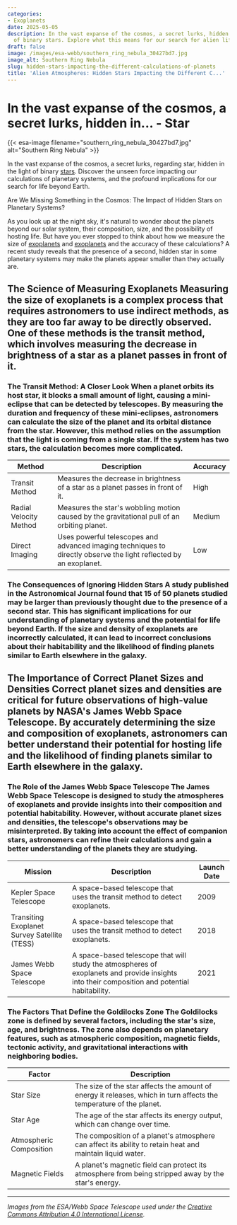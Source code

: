 ```yaml
---
categories:
- Exoplanets
date: 2025-05-05
description: In the vast expanse of the cosmos, a secret lurks, hidden in the light
  of binary stars. Explore what this means for our search for alien life.
draft: false
image: /images/esa-webb/southern_ring_nebula_30427bd7.jpg
image_alt: Southern Ring Nebula
slug: hidden-stars-impacting-the-different-calculations-of-planets
title: 'Alien Atmospheres: Hidden Stars Impacting the Different C...'
---
```


# In the vast expanse of the cosmos, a secret lurks, hidden in... - Star
{{< esa-image filename="southern_ring_nebula_30427bd7.jpg" alt="Southern Ring Nebula" >}}



In the vast expanse of the cosmos, a secret lurks, regarding star, hidden in the light of binary [stars](/blog/binary-stars-and-giant-planets-forge-a-new-understanding-of-). Discover the unseen force impacting our calculations of planetary systems, and the profound implications for our search for life beyond Earth.

Are We Missing Something in the Cosmos: The Impact of Hidden Stars on Planetary Systems?

 As you look up at the night sky, it's natural to wonder about the planets beyond our solar system, their composition, size, and the possibility of hosting life. But have you ever stopped to think about how we measure the size of [exoplanets](/blog/exoplanets-and-the-search-for-life-beyond-earth) and [exoplanets](/blog/exoplanets-and-the-search-for-life-beyond-our-solar-system/solar-system/) and the accuracy of these calculations? A recent study reveals that the presence of a second, hidden star in some planetary systems may make the planets appear smaller than they actually are.

 ## The Science of Measuring Exoplanets Measuring the size of exoplanets is a complex process that requires astronomers to use indirect methods, as they are too far away to be directly observed. One of these methods is the transit method, which involves measuring the decrease in brightness of a star as a planet passes in front of it.

 ### The Transit Method: A Closer Look When a planet orbits its host star, it blocks a small amount of light, causing a mini-eclipse that can be detected by telescopes. By measuring the duration and frequency of these mini-eclipses, astronomers can calculate the size of the planet and its orbital distance from the star. However, this method relies on the assumption that the light is coming from a single star. If the system has two stars, the calculation becomes more complicated.

 | **Method** | **Description** | **Accuracy** |
| --- | --- | --- |
| Transit Method | Measures the decrease in brightness of a star as a planet passes in front of it. | High |
| Radial Velocity Method | Measures the star's wobbling motion caused by the gravitational pull of an orbiting planet. | Medium |
| Direct Imaging | Uses powerful telescopes and advanced imaging techniques to directly observe the light reflected by an exoplanet. | Low | ## The Hidden Star Problem When a telescope measures the combined light of two stars in a binary system, a planet orbiting one of the stars will cause only one of the stars to dim. If the second star is not taken into account, the planet's size will be underestimated, which can lead to incorrect calculations of its density and orbital distance.

 ### The Consequences of Ignoring Hidden Stars A study published in the Astronomical Journal found that 15 of 50 planets studied may be larger than previously thought due to the presence of a second star. This has significant implications for our understanding of planetary systems and the potential for life beyond Earth. If the size and density of exoplanets are incorrectly calculated, it can lead to incorrect conclusions about their habitability and the likelihood of finding planets similar to Earth elsewhere in the galaxy.

 ## The Importance of Correct Planet Sizes and Densities Correct planet sizes and densities are critical for future observations of high-value planets by NASA's James Webb Space Telescope. By accurately determining the size and composition of exoplanets, astronomers can better understand their potential for hosting life and the likelihood of finding planets similar to Earth elsewhere in the galaxy.

 ### The Role of the James Webb Space Telescope The James Webb Space Telescope is designed to study the atmospheres of exoplanets and provide insights into their composition and potential habitability. However, without accurate planet sizes and densities, the telescope's observations may be misinterpreted. By taking into account the effect of companion stars, astronomers can refine their calculations and gain a better understanding of the planets they are studying.

 | **Mission** | **Description** | **Launch Date** |
| --- | --- | --- |
| Kepler Space Telescope | A space-based telescope that uses the transit method to detect exoplanets. | 2009 |
| Transiting Exoplanet Survey Satellite (TESS) | A space-based telescope that uses the transit method to detect exoplanets. | 2018 |
| James Webb Space Telescope | A space-based telescope that will study the atmospheres of exoplanets and provide insights into their composition and potential habitability. | 2021 | ## The Goldilocks Zone: A Crucial Factor in Habitability The Goldilocks zone, also known as the habitable zone, is the region around a star where conditions are neither too hot nor too cold for liquid water to exist. This zone is crucial for life as we know it, as liquid water is essential for life to thrive.

 ### The Factors That Define the Goldilocks Zone The Goldilocks zone is defined by several factors, including the star's size, age, and brightness. The zone also depends on planetary features, such as atmospheric composition, magnetic fields, tectonic activity, and gravitational interactions with neighboring bodies.

 | **Factor** | **Description** |
| --- | --- |
| Star Size | The size of the star affects the amount of energy it releases, which in turn affects the temperature of the planet. |
| Star Age | The age of the star affects its energy output, which can change over time. |
| Atmospheric Composition | The composition of a planet's atmosphere can affect its ability to retain heat and maintain liquid water. |
| Magnetic Fields | A planet's magnetic field can protect its atmosphere from being stripped away by the star's energy. | ## Conclusion: The Importance of Accurate Calculations As we continue to explore the cosmos and search for planets similar to Earth, it is essential to refine our calculations and take into account the effect of companion stars. By accurately determining the size and density of exoplanets, we can better understand their potential for hosting life and the likelihood of finding planets similar to Earth elsewhere in the galaxy. The discovery of hidden stars may seem like a minor detail, but it has significant implications for our understanding of planetary systems and the potential for life beyond Earth.

---

*Images from the ESA/Webb Space Telescope used under the [Creative Commons Attribution 4.0 International License](https://creativecommons.org/licenses/by/4.0).*